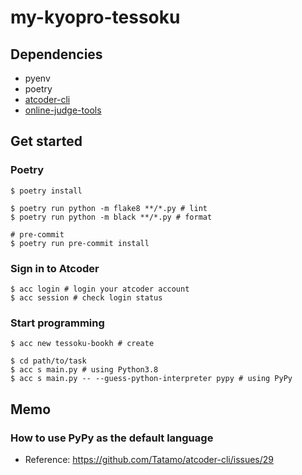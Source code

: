 # my-kyopro-tessoku

## Dependencies
- pyenv
- poetry
- [atcoder-cli](https://github.com/Tatamo/atcoder-clihttps://github.com/Tatamo/atcoder-cli)
- [online-judge-tools](https://github.com/online-judge-tools/oj)

## Get started
### Poetry
```shell
$ poetry install

$ poetry run python -m flake8 **/*.py # lint
$ poetry run python -m black **/*.py # format

# pre-commit
$ poetry run pre-commit install
```

### Sign in to Atcoder
```shell
$ acc login # login your atcoder account
$ acc session # check login status
```

### Start programming
```shell
$ acc new tessoku-bookh # create

$ cd path/to/task
$ acc s main.py # using Python3.8
$ acc s main.py -- --guess-python-interpreter pypy # using PyPy
```

## Memo
### How to use PyPy as the default language
- Reference: https://github.com/Tatamo/atcoder-cli/issues/29

